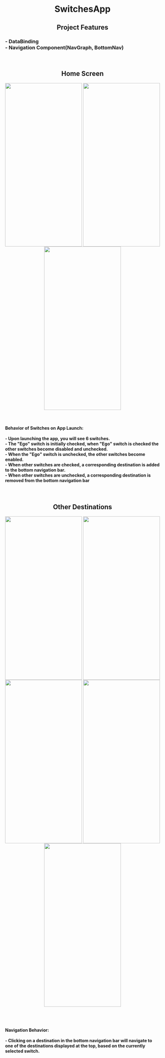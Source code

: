 <h1 align="center">
  SwitchesApp
</h1>

<h2 align="center">
  Project Features
</h2>

<h3 align="left">
  - DataBinding <br>
  - Navigation Component(NavGraph, BottomNav)
</h3><br>

<h2 align="center">
  Home Screen
</h2>

<p align="center">
  <img align="center" src="https://github.com/Ziyadxan06/SwitchProject/blob/master/ScreenShots/HomeScreenSS.jpeg" width="250px" height="530px">
  <img align="center" src="https://github.com/Ziyadxan06/SwitchProject/blob/master/ScreenShots/HomeScreenSS2.jpeg"  width="250px" height="530px">
  <img align="center" src="https://github.com/Ziyadxan06/SwitchProject/blob/master/ScreenShots/HomeScreenSS3.jpeg"  width="250px" height="530px">
</p> 
<br>
<h4 aling="left">
  Behavior of Switches on App Launch: <br> <br>
  - Upon launching the app, you will see 6 switches. <br>
  - The "Ego" switch is initially checked, when "Ego" switch is checked the other switches become disabled and unchecked. <br>
  - When the "Ego" switch is unchecked, the other switches become enabled. <br>
  - When other switches are checked, a corresponding destination is added to the bottom navigation bar.<br>
  - When other switches are unchecked, a corresponding destination is removed from the bottom navigation bar
</h4> <br/>

<h2 align="center">
  Other Destinations
</h2>

<p align="center">
  <img align="center" src="https://github.com/Ziyadxan06/SwitchProject/blob/master/ScreenShots/givingFRagmentSS.jpeg" width="250px" height="530px">
  <img align="center" src="https://github.com/Ziyadxan06/SwitchProject/blob/master/ScreenShots/ResppectFragmentSS.jpeg"  width="250px" height="530px">
  <img align="center" src="https://github.com/Ziyadxan06/SwitchProject/blob/master/ScreenShots/happinessfragmentSS.jpeg"  width="250px" height="530px">
  <img align="center" src="https://github.com/Ziyadxan06/SwitchProject/blob/master/ScreenShots/kindnessfragmentSS.jpeg"  width="250px" height="530px"> 
  <img align="center" src="https://github.com/Ziyadxan06/SwitchProject/blob/master/ScreenShots/optimismfragmentSS.jpeg"  width="250px" height="530px">
</p> 

<br><br>

<h4 align="left">
  Navigation Behavior: <br><br>
  - Clicking on a destination in the bottom navigation bar will navigate to one of the destinations displayed at the top, based on the currently selected switch.
</h4>
